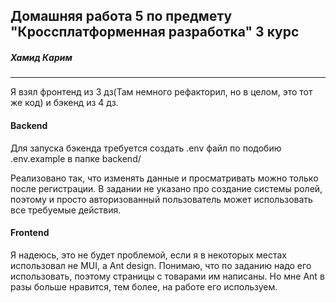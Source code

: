 ## Домашняя работа 5 по предмету "Кроссплатформенная разработка" 3 курс

##### Хамид Карим
---
Я взял фронтенд из 3 дз(Там немного рефакторил, но в целом, это тот же код) и бэкенд из 4 дз.

#### Backend
Для запуска бэкенда требуется создать .env файл по подобию .env.example в папке backend/

Реализовано так, что изменять данные и просматривать можно только после регистрации. В задании не указано про создание системы ролей, поэтому и просто авторизованный пользователь может использовать все требуемые действия.

#### Frontend
Я надеюсь, это не будет проблемой, если я в некоторых местах использовал не MUI, а Ant design. Понимаю, что по заданию надо его использовать, поэтому страницы с товарами им написаны. Но мне Ant в разы больше нравится, тем более, на работе его используем.
